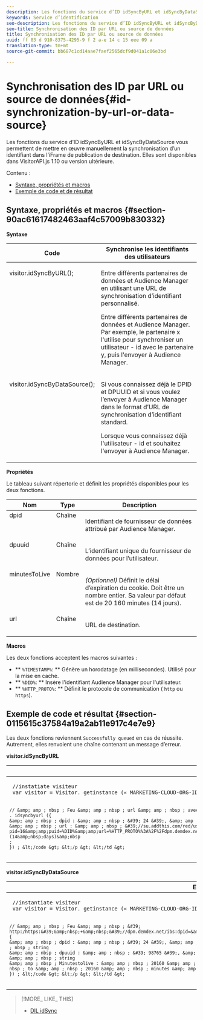 ```yaml
---
description: Les fonctions du service d’ID idSyncByURL et idSyncByDataSource vous permettent de mettre en œuvre manuellement la synchronisation d’un identifiant dans l’iFrame de publication de destination. Elles sont disponibles dans VisitorAPI.js 1.10 ou version ultérieure.
keywords: Service d’identification
seo-description: Les fonctions du service d’ID idSyncByURL et idSyncByDataSource vous permettent de mettre en œuvre manuellement la synchronisation d’un identifiant dans l’iFrame de publication de destination. Elles sont disponibles dans VisitorAPI.js 1.10 ou version ultérieure.
seo-title: Synchronisation des ID par URL ou source de données
title: Synchronisation des ID par URL ou source de données
uuid: ff 83 d 910-8375-4295-9 f 2 a-e 14 c 15 eee 09 a
translation-type: tm+mt
source-git-commit: bb687c1cd14aae7faef2565dcf9d041a1c06e3bd

---
```



# Synchronisation des ID par URL ou source de données{#id-synchronization-by-url-or-data-source}

Les fonctions du service d’ID idSyncByURL et idSyncByDataSource vous permettent de mettre en œuvre manuellement la synchronisation d’un identifiant dans l’iFrame de publication de destination. Elles sont disponibles dans VisitorAPI.js 1.10 ou version ultérieure.

Contenu :

<ul class="simplelist"> 
 <li> <a href="../../mcvid-library/mcvid-get-set/mcvid-idsync.md#section-90ac61617482463aaf4c57009b830332" format="dita" scope="local"> Syntaxe, propriétés et macros </a> </li> 
 <li> <a href="../../mcvid-library/mcvid-get-set/mcvid-idsync.md#section-0115615c37584a19a2ab11e917c4e7e9" format="dita" scope="local"> Exemple de code et de résultat </a> </li> 
</ul>

## Syntaxe, propriétés et macros {#section-90ac61617482463aaf4c57009b830332}

**Syntaxe**

<table id="table_ADC7501511914805A6A6B24B2DFEBA51"> 
 <thead> 
  <tr> 
   <th colname="col1" class="entry"> Code </th> 
   <th colname="col2" class="entry"> Synchronise les identifiants des utilisateurs </th> 
  </tr> 
 </thead>
 <tbody> 
  <tr valign="top"> 
   <td colname="col1"> <p> <span class="codeph"> visitor.idSyncByURL(); </span> </p> </td> 
   <td colname="col2"> <p>Entre différents partenaires de données et <span class="keyword">Audience Manager</span> en utilisant une URL de synchronisation d’identifiant personnalisé. </p> <p> 
     <draft-comment>
       Entre différents partenaires de données et Audience Manager. Par exemple, le partenaire x l'utilise pour synchroniser un utilisateur - id avec le partenaire y, puis l'envoyer à Audience Manager. 
     </draft-comment> </p> </td> 
  </tr> 
  <tr valign="top"> 
   <td colname="col1"> <p> <span class="codeph"> visitor.idSyncByDataSource(); </span> </p> </td> 
   <td colname="col2"> <p>Si vous connaissez déjà le DPID et DPUUID et si vous voulez l’envoyer à <span class="keyword">Audience Manager</span> dans le format d’URL de synchronisation d’identifiant standard. </p> <p> 
     <draft-comment>
       Lorsque vous connaissez déjà l'utilisateur - id et souhaitez l'envoyer à Audience Manager. 
     </draft-comment> </p> </td> 
  </tr> 
 </tbody> 
</table>

**Propriétés**

Le tableau suivant répertorie et définit les propriétés disponibles pour les deux fonctions.

<table id="table_5343BE784E694C67B09A0A8878CF8001"> 
 <thead> 
  <tr> 
   <th colname="col1" class="entry"> Nom </th> 
   <th colname="col2" class="entry"> Type </th> 
   <th colname="col3" class="entry"> Description </th> 
  </tr> 
 </thead>
 <tbody> 
  <tr valign="top"> 
   <td colname="col1"> <span class="codeph"> dpid </span> </td> 
   <td colname="col2"> Chaîne </td> 
   <td colname="col3"> <p>Identifiant de fournisseur de données attribué par Audience Manager. </p> </td> 
  </tr> 
  <tr valign="top"> 
   <td colname="col1"> <span class="codeph"> dpuuid </span> </td> 
   <td colname="col2"> Chaîne </td> 
   <td colname="col3"> <p>L’identifiant unique du fournisseur de données pour l’utilisateur. </p> </td> 
  </tr> 
  <tr valign="top"> 
   <td colname="col1"> <span class="codeph"> minutesToLive </span> </td> 
   <td colname="col2"> Nombre </td> 
   <td colname="col3"> <p> <i>(Optionnel)</i> Définit le délai d’expiration du cookie. Doit être un nombre entier. Sa valeur par défaut est de 20 160 minutes (14 jours). </p> </td> 
  </tr> 
  <tr valign="top"> 
   <td colname="col1"> <span class="codeph"> url </span> </td> 
   <td colname="col2"> Chaîne </td> 
   <td colname="col3"> <p>URL de destination. </p> </td> 
  </tr> 
 </tbody> 
</table>

**Macros**

Les deux fonctions acceptent les macros suivantes :

* ** `%TIMESTAMP%`: ** Génère un horodatage (en millisecondes). Utilisé pour la mise en cache.
* ** `%DID%`: ** Insère l&#39;identifiant Audience Manager pour l&#39;utilisateur.
* ** `%HTTP_PROTO%`: ** Définit le protocole de communication ( `http` ou `https`).

## Exemple de code et résultat {#section-0115615c37584a19a2ab11e917c4e7e9}

Les deux fonctions reviennent `Successfully queued` en cas de réussite. Autrement, elles renvoient une chaîne contenant un message d’erreur.

**visitor.idSyncByURL**

<table id="table_56AD8291DF9445C69CC2BF50435E1626"> 
 <thead> 
  <tr> 
   <th colname="col1" class="entry"> Exemple de code </th> 
   <th colname="col2" class="entry"> Exemple de résultat </th> 
  </tr> 
 </thead>
 <tbody> 
  <tr> 
   <td colname="col1"> <p> <code class="syntax javascript"> //instatiate visiteur 
 var visitor = Visitor. getinstance (« MARKETING-CLOUD-ORG-ID-HERE », {}) ;

    // &amp; amp ; nbsp ; Feu &amp; amp ; nbsp ; url &amp; amp ; nbsp ; avec &amp; amp ; nbsp ; macros &amp; amp ; nbsp ; replacedvisitor
    . idsyncbyurl ({
    &amp; amp ; nbsp ; dpid : &amp; amp ; nbsp ; &#39; 24 &#39;, &amp; amp ; nbsp ; // &amp; amp ; nbsp ; must &amp; amp ; nbsp ; be &amp; amp ; nbsp ; a &amp; amp ; nbsp ; string
    &amp; amp ; nbsp ; url : &amp; amp ; nbsp ; &#39;//su.addthis.com/red/usync?pid=16&amp;amp;puid=%DID%&amp;amp;url=%HTTP_PROTO%%3A%2F%2Fdpm.demdex.net%2Fibs%3Adpid%3D420%26dpuuid%3D%7B%7Buid%7D%7D&#39;,&amp;nbsp;minutesToLive:&amp;nbsp;20160&amp;nbsp;//&amp;nbsp;optional,&amp;nbsp;defaults&amp;nbsp;to&amp;nbsp;20160&amp;nbsp;minutes&amp;nbsp;(14&amp;nbsp;days)&amp;nbsp
    ;
    }) ; &lt;/code &gt; &lt;/p &gt; &lt;/td &gt;
<td colname="col2"> <p> <span class="codeph"> http://su.addthis.com/red/usync?pid=16&amp;puid=28777806459181003670799219185178493848&amp;url=http%3A%2F%2Fdpm.demdex.net%2Fibs%3Adpid%3D420%26dpuuid%3D%7B%7Buid%7D%7D </span> </p> </td> 
  </tr> 
 </tbody> 
</table>

**visitor.idSyncByDataSource**

<table id="table_90D61A7E715D47238AAFF2808B33C2F0"> 
 <thead> 
  <tr> 
   <th colname="col1" class="entry"> Exemple de code </th> 
   <th colname="col2" class="entry"> Exemple de résultat </th> 
  </tr> 
 </thead>
 <tbody> 
  <tr> 
   <td colname="col1"> <p> <code class="syntax javascript"> //instantiate visiteur 
 var visitor = Visitor. getinstance (« MARKETING-CLOUD-ORG-ID-HERE », {}) ;

    // &amp; amp ; nbsp ; Feu &amp; amp ; nbsp ; &#39; http:/https:&#39;&amp;nbsp;+&amp;nbsp;&#39;//dpm.demdex.net/ibs:dpid=&amp;lt;dpid&amp;gt;&amp;amp;dpuuid=&amp;lt;dpuuid&amp;gt;&#39;visitor.idSyncByDataSource(
    {
    &amp; amp ; nbsp ; dpid : &amp; amp ; nbsp ; &#39; 24 &#39;, &amp; amp ; nbsp ; // &amp; amp ; nbsp ; must &amp; amp ; nbsp ; be &amp; amp ; nbsp ; a &amp; amp ; nbsp ; string
    &amp; amp ; nbsp ; dpuuid : &amp; amp ; nbsp ; &#39; 98765 &#39;, &amp; amp ; nbsp ; // &amp; amp ; nbsp ; must &amp; amp ; nbsp ; be &amp; amp ; nbsp ; a &amp; amp ; nbsp ; string
    &amp; amp ; nbsp ; Minutestolive : &amp; amp ; nbsp ; 20160 &amp; amp ; nbsp ; // &amp; amp ; nbsp ; optional, &amp; amp ; nbsp ; valeurs par défaut et amp ; nbsp ; to &amp; amp ; nbsp ; 20160 &amp; amp ; nbsp ; minutes &amp; amp ; nbsp ; (14 &amp; amp ; nbsp ; days) &amp; amp ; nbsp ;
    }) ; &lt;/code &gt; &lt;/p &gt; &lt;/td &gt;
<td colname="col2"> <p> <span class="codeph"> http://dpm.demdex.net/ibs:dpid=24&amp;dpuuid=98765 </span> </p> </td> 
  </tr> 
 </tbody> 
</table>

>[!MORE_ LIKE_ THIS]
>
>* [DIL idSync](https://marketing.adobe.com/resources/help/en_US/aam/r_dil_idsync.html)

